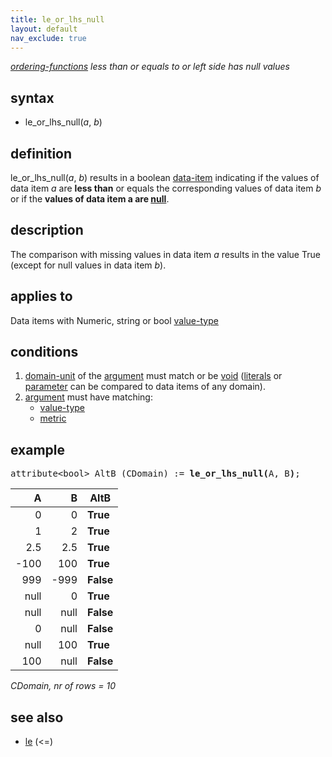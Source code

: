 ```yaml
---
title: le_or_lhs_null
layout: default
nav_exclude: true
---
```

*[ordering-functions](ordering-functions) less than or equals to or left side has null values*

## syntax

- le_or_lhs_null(*a*, *b*)

## definition

le_or_lhs_null(*a*, *b*) results in a boolean [data-item](data-item) indicating if the values of data item *a* are **less than** or equals the corresponding values of data item *b* or if the **values of data item a are [null](null)**.

## description

The comparison with missing values in data item *a* results in the value True (except for null values in data item *b*).

## applies to

Data items with Numeric, string or bool [value-type](value-type)

## conditions

1.  [domain-unit](domain-unit) of the [argument](argument) must match or be [void](void) ([literals](https://en.wikipedia.org/wiki/Literal_(computer_programming)) or [parameter](parameter) can be compared to data items of any domain).
2.  [argument](argument) must have matching:
    -   [value-type](value-type)
    -   [metric](metric)

## example

<pre>
attribute&lt;bool&gt; AltB (CDomain) := <B>le_or_lhs_null(</B>A, B<B>)</B>;
</pre>

| A    | B    | **AltB**  |
|-----:|-----:|-----------|
| 0    | 0    | **True**  |
| 1    | 2    | **True**  |
| 2.5  | 2.5  | **True**  |
| -100 | 100  | **True**  |
| 999  | -999 | **False** |
| null | 0    | **True**  |
| null | null | **False** |
| 0    | null | **False** |
| null | 100  | **True**  |
| 100  | null | **False** |

*CDomain, nr of rows = 10*

## see also

- [le](le) (\<=)